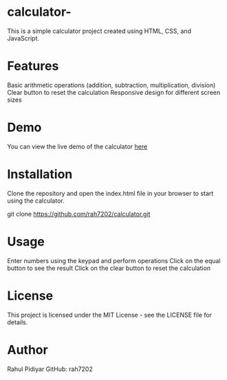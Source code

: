 # calculator-

This is a simple calculator project created using HTML, CSS, and JavaScript.

# Features
Basic arithmetic operations (addition, subtraction, multiplication, division)
Clear button to reset the calculation
Responsive design for different screen sizes

# Demo
You can view the live demo of the calculator [here](https://rah7202.github.io/calculator/)

 

# Installation
Clone the repository and open the index.html file in your browser to start using the calculator.

git clone https://github.com/rah7202/calculator.git

# Usage
Enter numbers using the keypad and perform operations
Click on the equal button to see the result
Click on the clear button to reset the calculation

# License
This project is licensed under the MIT License - see the LICENSE file for details.

# Author
Rahul Pidiyar
GitHub: rah7202

